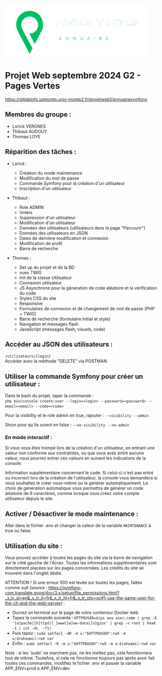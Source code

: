 
![Logo du projet](public/img/logo-fondnoir.png)


# Projet Web septembre 2024 G2 - Pages Vertes
https://gitlabinfo.iutmontp.univ-montp2.fr/projetweb1/annuairesymfony

## Membres du groupe :
- Lorick VERGNES
- Thibaut AUDOUY
- Thomas LOYE


## Réparition des tâches :
- Lorick :
    - Création du mode maintenance
    - Modification du mot de passe
    - Commande Symfony pour la création d'un utilisateur
    - Inscription d'un utilisateur


- Thibaut :
    - Role ADMIN
    - Voters
    - Suppression d'un utilisateur
    - Modification d'un utilisateur
    - Données des utilisateurs (utilisateurs dans la page "Parcourir")
    - Données des utilisateurs en JSON
    - Dates de dernière modification et connexion
    - Modification de profil
    - Barre de recherche



- Thomas :
    - Set up du projet et de la BD
    - vues TWIG
    - init de la classe Utilisateur
    - Connexion utilisateur
    - JS Asynchrone pour la génération de code aléatoire et la vérification du code
    - Styles CSS du site
    - Responsive
    - Formulaires de connexion et de changement de mot de passe (PHP + TWIG)
    - Barre de recherche (formulaire initial et style)
    - Navigation et messages flash
    - JavaScript (messages flash, visuels, code)


## Accéder au JSON des utilisateurs :
```/utilisateurs/{login}``` \
Accéder avec la méthode "DELETE" via POSTMAN

## Utiliser la commande Symfony pour créer un utilisateur :
Dans le bash du projet, taper la commande :\
```php bin/console create:user --login=<login> --password=<password> --email=<email> --code=<code>```

Pour la visibility et le role admin en true, rajouter : ```--visibility --admin```

Sinon pour qu'ils soient en false : ```--no-visibility --no-admin```

### En mode interactif :
Si vous vous êtes trompé lors de la création d'un utilisateur, en entrant une valeur non conforme aux contraintes,
ou que vous avez entré aucune valeur, vous pourrez entrer ces valeurs en suivant les indications de la console.

Information supplémentaire concernant le code. Si celui-ci n'est pas entré ou incorrect lors de la création de l'utilisateur,
la console vous demandera si vous souhaitez le créer vous-même ou le générer automatiquement.
Le choix de génération automatique vous permettra de générer un code aléatoire de 6 caractères, comme lorsque vous créez
votre compte utilisateur depuis le site.

## Activer / Désactiver le mode maintenance :
Aller dans le fichier .env et changer la valeur de la variable ```MAINTENANCE``` à true ou false.

## Utilisation du site :

Vous pouvez accéder à toutes les pages du site via la barre de navigation sur le côté gauche de l'écran.
Toutes les informations supplémentaires sont directement placées sur les pages concernées.
Les crédits du site se trouvent dans l'onglet dédié.

ATTENTION ! Si une erreur 500 est levée sur toutes les pages, faites comme suit (source : https://symfony-com.translate.goog/doc/3.x/setup/file_permissions.html?_x_tr_sl=en&_x_tr_tl=fr&_x_tr_hl=fr&_x_tr_pto=sc#1-use-the-same-user-for-the-cli-and-the-web-server) :
- Ouvrez un terminal sur le page de votre conteneur Docker web
- Tapez la commande suivante : ```HTTPDUSER=$(ps axo user,comm | grep -E '[a]pache|[h]ttpd|[_]www|[w]ww-data|[n]ginx' | grep -v root | head -1 | cut -d\  -f1)```
- Puis tapez : ```sudo setfacl -dR -m u:"$HTTPDUSER":rwX -m u:$(whoami):rwX var```
- Enfin : ```sudo setfacl -R -m u:"$HTTPDUSER":rwX -m u:$(whoami):rwX var```

Note : si les 'sudo' ne marchent pas, ne les mettez pas, cela fonctionnera tout de même. Toutefois, si cela ne fonctionne toujours pas après avoir fait toutes ces commandes, modifiez le fichier .env et passer la variable APP_ENV=prod à APP_ENV=dev 

